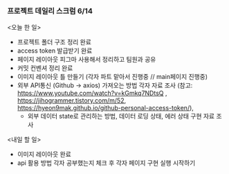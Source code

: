 <h3>프로젝트 데일리 스크럼 6/14</h3>
  
<오늘 한 일>
- 프로젝트 폴더 구조 정리 완료
- access token 발급받기 완료
- 페이지 레이아웃 피그마 사용해서 정리하고 팀원과 공유
- 커밋 컨벤셔 정리 완료
- 이미지 레이아웃 틀 만들기 (각자 파트 맡아서 진행중 // main페이지 진행중)
- 외부 API통신 (Github -> axios) 가져오는 방법 각자 자료 조사 (참고: https://www.youtube.com/watch?v=kGmkq7NDtsQ ,            https://jihogrammer.tistory.com/m/52, https://hyeon9mak.github.io/github-personal-access-token/), 
  + 외부 데이터 state로 관리하는 방법, 데이터 로딩 상태, 에러 상태 구현 자료 조사

<내일 할 일>
- 이미지 레이아웃 완료
- api 활용 방법 각자 공부했는지 체크 후 각자 페이지 구현 실행 시작하기
